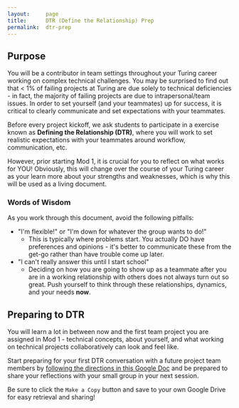 ```yaml
---
layout:     page
title:      DTR (Define the Relationship) Prep
permalink:  dtr-prep
---
```


## Purpose

You will be a contributor in team settings throughout your Turing career working on complex technical challenges. You may be surprised to find out that < 1% of failing projects at Turing are due solely to technical deficiencies - in fact, the majority of failing projects are due to intrapersonal/team issues. In order to set yourself (and your teammates) up for success, it is critical to clearly communicate and set expectations with your teammates. 

Before every project kickoff, we ask students to participate in a exercise known as **Defining the Relationship (DTR)**, where you will work to set realistic expectations with your teammates around workflow, communication, etc.

However, prior starting Mod 1, it is crucial for you to reflect on what works for YOU! Obviously, this will change over the course of your Turing career as your learn more about your strengths and weaknesses, which is why this will be used as a living document.

### Words of Wisdom

As you work through this document, avoid the following pitfalls:

- "I'm flexible!" or "I'm down for whatever the group wants to do!"
  - This is typically where problems start. You actually DO have preferences and opinions - it's better to communicate these from the get-go rather than have trouble come up later.
- "I can't really answer this until I start school"
  - Deciding on how you are going to show up as a teammate after you are in a working relationship with others does not always turn out so great. Push yourself to think through these relationships, dynamics, and your needs **now**.
  
## Preparing to DTR

You will learn a lot in between now and the first team project you are assigned in Mod 1 - technical concepts, about yourself, and what working on technical projects collaboratively can look and feel like.

Start preparing for your first DTR conversation with a future project team members by <a href="https://docs.google.com/document/d/1Zdcqm7yOWnzd4fZOD-8gmgFNCkqxYleKzoDUqarX9Wo/edit?usp=sharing" target="_blank">following the directions in this Google Doc</a> and be prepared to share your reflections with your small group in your next session.

Be sure to click the `Make a Copy` button and save to your own Google Drive for easy retrieval and sharing!

<br>
<br>